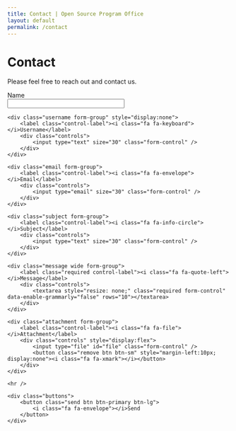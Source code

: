 ```yaml
---
title: Contact | Open Source Program Office
layout: default
permalink: /contact
---
```


<h1 class="page-title uw-mini-bar">Contact</h1>
<p class="page-description">Please feel free to reach out and contact us.</p>

<div class="form">
	<div class="name form-group">
		<label class="required control-label"><i class="fa fa-font"></i>Name</label>
		<div class="controls">
			<input type="text" size="30" class="required form-control" />
		</div>
	</div>
	
	<div class="username form-group" style="display:none">
		<label class="control-label"><i class="fa fa-keyboard"></i>Username</label>
		<div class="controls">
			<input type="text" size="30" class="form-control" />
		</div>
	</div>
	
	<div class="email form-group">
		<label class="control-label"><i class="fa fa-envelope"></i>Email</label>
		<div class="controls">
			<input type="email" size="30" class="form-control" />
		</div>
	</div>
	
	<div class="subject form-group">
		<label class="control-label"><i class="fa fa-info-circle"></i>Subject</label>
		<div class="controls">
			<input type="text" size="30" class="form-control" />
		</div>
	</div>
	
	<div class="message wide form-group">
		<label class="required control-label"><i class="fa fa-quote-left"></i>Message</label>
		<div class="controls">
			<textarea style="resize: none;" class="required form-control" data-enable-grammarly="false" rows="10"></textarea>
		</div>
	</div>

	<div class="attachment form-group">
		<label class="control-label"><i class="fa fa-file"></i>Attachment</label>
		<div class="controls" style="display:flex">
			<input type="file" id="file" class="form-control" />
			<button class="remove btn btn-sm" style="margin-left:10px; display:none"><i class="fa fa-xmark"></i></button>
		</div>
	</div>

	<hr />
	
	<div class="buttons">
		<button class="send btn btn-primary btn-lg">
			<i class="fa fa-envelope"></i>Send
		</button>
	</div>
</div>

<script>
	let server1 = 'http://localhost/contact-server/public/api';
	let server = 'https://wwwtest.maps.datascience.wisc.edu/apis/contact-server/public/api';

	//
	// getting methods
	//

	function getFormData() {
		return {
			name: $('.name input').val(),
			email: $('.email input').val(),
			subject: $('.subject input').val(),
			message: $('.message textarea').val(),
			attachment: $('.attachment #file')[0].files[0]
		};
	}

	//
	// setting functions
	//

	function setFilename(filename) {
		const fileInput = this.$el.find('#file')[0];

		// Help Safari out
		//
		if (fileInput.webkitEntries.length) {
			fileInput.dataset.file = filename;
		}
	}

	//
	// form submission functions
	//

	function send(data, options) {

		// create form data
		//
		let formData = new FormData();
		let keys = Object.keys(data);
		for (let i = 0; i < keys.length; i++) {
			let key = keys[i];
			let value = data[key];
			formData.append(key, value);
		}

		$.ajax({
			type: 'POST',
			url: server + '/contacts',
			data: formData,
			contentType: false,
			processData: false,
			success: options.success,
			error: options.error
		});
	}

	$(window).ready(() => {

		//
		// button event handlers
		//

		$('button.select').on('click', (event) => {
			$('#file').trigger('click');
		});

		$('button.remove').on('click', (event) => {
			$('#file')[0].value = null;
			$('#file').hide();
			$('.remove').hide();
		});

		$('.send').on('click', (event) => {
			send(this.getFormData(), {

				// callbacks
				//
				success: () => {
					alert("Your message has been sent.  Thank you for your feedback!");
				},
				error: () => {
					alert("Sorry - your message could not be sent!");
				}
			});
			event.stopPropagation();
		});

		//
		// file event handlers
		//

		$('#file').on('change', (event) => {
			$('#file').show();
			$('.remove').show();

			// set input filename (required for Safari)
			//
			if (event) {
				if (event.target.files[0]) {
					let filename = event.target.files[0].name;
					setFilename(filename);
				} else {
					setFilename('No file chosen');
				}
			}
		});
	});
</script>